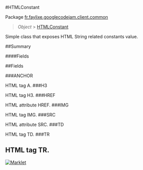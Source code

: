 #HTMLConstant

Package [fr.faylixe.googlecodejam.client.common](README.md)<br>
> *Object* > [HTMLConstant](HTMLConstant.md)

<p>Simple class that exposes HTML String related constants value.</p>

##Summary

####Fields



##Fields

###ANCHOR


HTML tag A.
###H3


HTML tag H3.
###HREF


HTML attribute HREF.
###IMG


HTML tag IMG.
###SRC


HTML attribute SRC.
###TD


HTML tag TD.
###TR


HTML tag TR.
---
[![Marklet](https://img.shields.io/badge/Generated%20by-Marklet-green.svg)](https://github.com/Faylixe/marklet)
